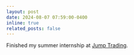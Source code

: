```yaml
---
layout: post
date: 2024-08-07 07:59:00-0400
inline: true
related_posts: false
---
```


Finished my summer internship at <a href="https://www.jumptrading.com">Jump Trading</a>. 